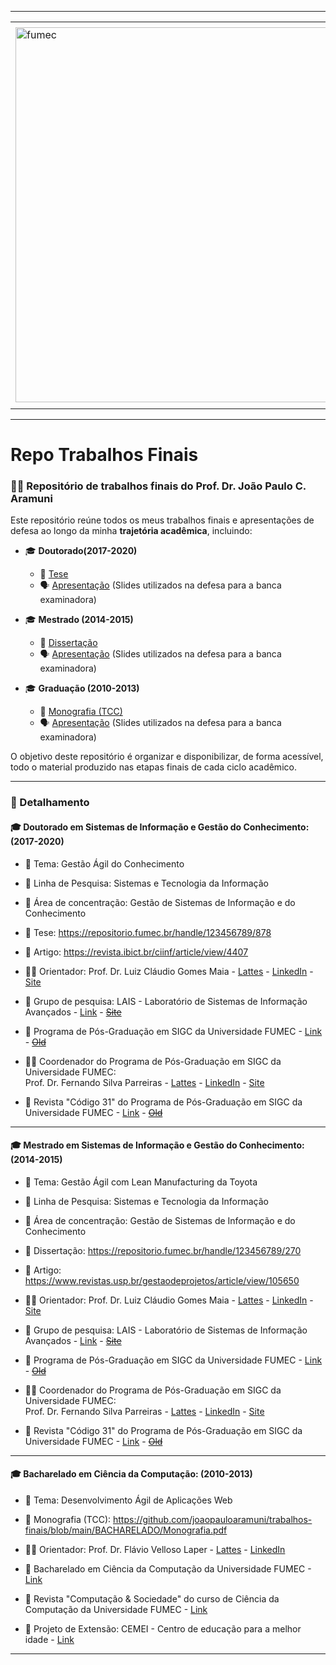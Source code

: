 -----

<div align="center">
  <table>
    <tr>
      <td align="center" colspan="2"></td>
    </tr> 
    <tr>
      <td>
        <img align="center" width="600px" src="https://joaopauloaramuni.github.io/image/fumec-logo2.png?raw=true" alt="fumec"/>
      </td>
      <td>
        <img align="center" width="600px" src="https://joaopauloaramuni.github.io/image/fumec-hist.png?raw=true" alt="fumec-hist"/>
      </td>
    </tr>
    <tr>
      <td align="center" colspan="2"></td>
    </tr> 
  </table>
</div>

-----

# Repo Trabalhos Finais

### 🧑‍🏫 Repositório de trabalhos finais do Prof. Dr. João Paulo C. Aramuni

Este repositório reúne todos os meus trabalhos finais e apresentações de defesa ao longo da minha **trajetória acadêmica**, incluindo:

- 🎓 **Doutorado(2017-2020)**  
  - 📝 <a href="https://github.com/joaopauloaramuni/trabalhos-finais/blob/main/DOUTORADO/Tese.pdf" target="_blank">Tese</a>  
  - 🗣️ <a href="https://github.com/joaopauloaramuni/trabalhos-finais/blob/main/DOUTORADO/Defesa%20Tese.pdf" target="_blank">Apresentação</a> (Slides utilizados na defesa para a banca examinadora)

- 🎓 **Mestrado (2014-2015)**  
  - 📝 <a href="https://github.com/joaopauloaramuni/trabalhos-finais/blob/main/MESTRADO/Dissertac%CC%A7a%CC%83o.pdf" target="_blank">Dissertação</a>  
  - 🗣️ <a href="https://github.com/joaopauloaramuni/trabalhos-finais/blob/main/MESTRADO/Defesa%20Dissertac%CC%A7a%CC%83o.pdf" target="_blank">Apresentação</a> (Slides utilizados na defesa para a banca examinadora)

- 🎓 **Graduação (2010-2013)**  
  - 📝 <a href="https://github.com/joaopauloaramuni/trabalhos-finais/blob/main/BACHARELADO/Monografia.pdf" target="_blank">Monografia (TCC)</a>  
  - 🗣️ <a href="https://github.com/joaopauloaramuni/trabalhos-finais/blob/main/BACHARELADO/Apresentac%CC%A7a%CC%83o%20TCC.pdf" target="_blank">Apresentação</a> (Slides utilizados na defesa para a banca examinadora)

O objetivo deste repositório é organizar e disponibilizar, de forma acessível, todo o material produzido nas etapas finais de cada ciclo acadêmico.

-----

### 📝 Detalhamento

#### 🎓 Doutorado em Sistemas de Informação e Gestão do Conhecimento: (2017-2020)

- 🧠 Tema: Gestão Ágil do Conhecimento

- 🧪 Linha de Pesquisa: Sistemas e Tecnologia da Informação

- 🧭 Área de concentração: Gestão de Sistemas de Informação e do Conhecimento

- 📄 Tese: https://repositorio.fumec.br/handle/123456789/878

- 📑 Artigo: https://revista.ibict.br/ciinf/article/view/4407

- 👨‍🏫 Orientador: Prof. Dr. Luiz Cláudio Gomes Maia - <a href="http://lattes.cnpq.br/6502942873335887" target="_blank">Lattes</a> - <a href="https://www.linkedin.com/in/luiz-maia-56338724/" target="_blank">LinkedIn</a> - <a href="https://www.luizmaia.com.br/" target="_blank">Site</a>

- 🧪 Grupo de pesquisa: LAIS - Laboratório de Sistemas de Informação Avançados - <a href="https://www.linkedin.com/company/laisfumec/" target="_blank">Link</a> - <a href="https://fumec.br/lais" target="_blank">~~Site~~</a>

- 🏫 Programa de Pós-Graduação em SIGC da Universidade FUMEC - <a href="https://www.fumec.br/pos-graduacao-em-tecnologia-da-informacao-e-comunicacao-e-gestao-do-conhecimento" target="_blank">Link</a> - <a href="http://ppg.fumec.br/sigc/" target="_blank">~~Old~~</a>

- 👨‍🏫 Coordenador do Programa de Pós-Graduação em SIGC da Universidade FUMEC:<br>
Prof. Dr. Fernando Silva Parreiras - <a href="http://lattes.cnpq.br/3564597309576489" target="_blank">Lattes</a> - <a href="https://www.linkedin.com/in/fparreiras/" target="_blank">LinkedIn</a> - <a href="https://about.me/fernandosilvaparreiras" target="_blank">Site</a>

- 📰 Revista "Código 31" do Programa de Pós-Graduação em SIGC da Universidade FUMEC - <a href="http://revista.fumec.br/index.php/codigo31" target="_blank">Link</a> - <a href="https://www.fumec.br/revistas/sigc" target="_blank">~~Old~~</a>

-----

#### 🎓 Mestrado em Sistemas de Informação e Gestão do Conhecimento: (2014-2015)

- 🧠 Tema: Gestão Ágil com Lean Manufacturing da Toyota

- 🧪 Linha de Pesquisa: Sistemas e Tecnologia da Informação

- 🧭 Área de concentração: Gestão de Sistemas de Informação e do Conhecimento

- 📄 Dissertação: https://repositorio.fumec.br/handle/123456789/270

- 📑 Artigo: https://www.revistas.usp.br/gestaodeprojetos/article/view/105650

- 👨‍🏫 Orientador: Prof. Dr. Luiz Cláudio Gomes Maia - <a href="http://lattes.cnpq.br/6502942873335887" target="_blank">Lattes</a> - <a href="https://www.linkedin.com/in/luiz-maia-56338724/" target="_blank">LinkedIn</a> - <a href="https://www.luizmaia.com.br/" target="_blank">Site</a>

- 🧪 Grupo de pesquisa: LAIS - Laboratório de Sistemas de Informação Avançados - <a href="https://www.linkedin.com/company/laisfumec/" target="_blank">Link</a> - <a href="https://fumec.br/lais" target="_blank">~~Site~~</a>

- 🏫 Programa de Pós-Graduação em SIGC da Universidade FUMEC - <a href="https://www.fumec.br/pos-graduacao-em-tecnologia-da-informacao-e-comunicacao-e-gestao-do-conhecimento" target="_blank">Link</a> - <a href="http://ppg.fumec.br/sigc/" target="_blank">~~Old~~</a>

- 👨‍🏫 Coordenador do Programa de Pós-Graduação em SIGC da Universidade FUMEC:<br>
Prof. Dr. Fernando Silva Parreiras - <a href="http://lattes.cnpq.br/3564597309576489" target="_blank">Lattes</a> - <a href="https://www.linkedin.com/in/fparreiras/" target="_blank">LinkedIn</a> - <a href="https://about.me/fernandosilvaparreiras" target="_blank">Site</a>

- 📰 Revista "Código 31" do Programa de Pós-Graduação em SIGC da Universidade FUMEC - <a href="http://revista.fumec.br/index.php/codigo31" target="_blank">Link</a> - <a href="https://www.fumec.br/revistas/sigc" target="_blank">~~Old~~</a>

-----

#### 🎓 Bacharelado em Ciência da Computação: (2010-2013)

- 🧠 Tema: Desenvolvimento Ágil de Aplicações Web

- 📄 Monografia (TCC): https://github.com/joaopauloaramuni/trabalhos-finais/blob/main/BACHARELADO/Monografia.pdf

- 👨‍🏫 Orientador: Prof. Dr. Flávio Velloso Laper - <a href="http://lattes.cnpq.br/7122929836289475" target="_blank">Lattes</a> - <a href="https://www.linkedin.com/in/flávio-laper-16739595/" target="_blank">LinkedIn</a>

- 🏫 Bacharelado em Ciência da Computação da Universidade FUMEC - <a href="https://processoseletivo.fumec.br/cursos/ciencia-da-computacao/" target="_blank">Link</a>

- 📰 Revista "Computação & Sociedade" do curso de Ciência da Computação da Universidade FUMEC - <a href="http://revista.fumec.br/index.php/computacaoesociedade" target="_blank">Link</a>

- 🤝 Projeto de Extensão: CEMEI - Centro de educação para a melhor idade - <a href="http://revista.fumec.br/index.php/pe/article/view/6203" target="_blank">Link</a>

-----
